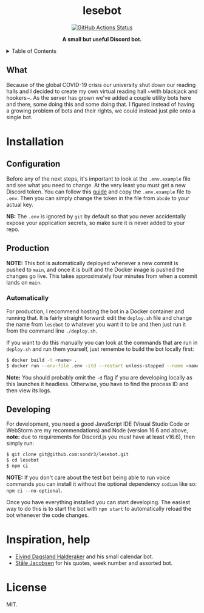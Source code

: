 <h1 align="center">lesebot</h1>

<p align="center">
   <a href="https://github.com/sondr3/lesebot/actions"><img alt="GitHub Actions Status" src="https://github.com/sondr3/lesebot/workflows/pipeline/badge.svg" /></a>
   <br />
</p>

<p align="center">
   <strong>A small but useful Discord bot.</strong>
</p>

<details>
<summary>Table of Contents</summary>
<br />

**Table of Contents**

- [Installation](#installation)
  - [Configuration](#configuration)
  - [Production](#production)
    - [Automatically](#automatically)
  - [Developing](#developing)
- [Inspiration, help](#inspiration-help)
- [License](#license)

</details>

## What

Because of the global COVID-19 crisis our university shut down our reading halls
and I decided to create my own virtual reading hall ~with blackjack and
hookers~. As the server has grown we've added a couple utility bots here and
there, some doing this and some doing that. I figured instead of having a
growing problem of bots and their rights, we could instead just pile onto a
single bot.

# Installation

## Configuration

Before any of the next steps, it's important to look at the `.env.example` file
and see what you need to change. At the very least you must get a new Discord
token. You can follow this
[guide](https://discordjs.guide/preparations/setting-up-a-bot-application.html)
and copy the `.env.example` file to `.env`. Then you can simply change the token
in the file from `abcde` to your actual key.

**NB:** The `.env` is ignored by `git` by default so that you never accidentally
expose your application secrets, so make sure it is never added to your repo.

## Production

**NOTE:** This bot is automatically deployed whenever a new commit is pushed to
`main`, and once it is built and the Docker image is pushed the changes go live.
This takes approximately four minutes from when a commit lands on `main`.

### Automatically

For production, I recommend hosting the bot in a Docker container and running
that. It is fairly straight forward: edit the `deploy.sh` file and change the 
name from `lesebot` to whatever you want it to be and then just run it from 
the command line `./deploy.sh`.

If you want to do this manually you can look at the commands that are run in 
`deploy.sh` and run them yourself, just remembe to build the bot locally first:

```sh
$ docker build -t <name> .
$ docker run --env-file .env -itd --restart unless-stopped --name <name> <name>
```

**Note:** You should probably omit the `-d` flag if you are developing locally
as this launches it headless. Otherwise, you have to find the process ID and then
view its logs.

## Developing

For development, you need a good JavaScript IDE (Visual Studio Code or WebStorm
are my recommendations) and Node (version 16.6 and above, **note:** due to 
requirements for Discord.js you _must_ have at least v16.6), then simply run:

```sh
$ git clone git@github.com:sondr3/lesebot.git
$ cd lesebot
$ npm ci
```

**NOTE:** If you don't care about the test bot being able to run voice commands
you can install it without the optional dependency `sodium` like so: `npm ci --no-optional`.

Once you have everything installed you can start developing. The easiest way to
do this is to start the bot with `npm start` to automatically reload the bot 
whenever the code changes.

# Inspiration, help

- [Eivind Dagsland Halderaker](https://github.com/Eivinddh/Discord-bots) and his
  small calendar bot.
- [Ståle Jacobsen](https://github.com/StaleJ) for his quotes, week
  number and assorted bot.

# License

MIT.
